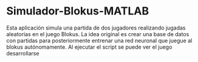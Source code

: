 # Simulador-Blokus-MATLAB
Esta aplicación simula una partida de dos jugadores realizando jugadas aleatorias en el juego Blokus. 
La idea original es crear una base de datos con partidas para posteriormente entrenar una red neuronal
que juegue al blokus autónomamente. Al ejecutar el script se puede ver el juego desarrollarse
